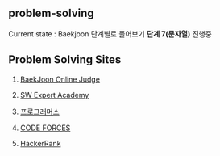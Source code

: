 ## problem-solving

Current state : Baekjoon 단계별로 풀어보기 <strong>단계 7(문자열)</strong> 진행중

<h2>Problem Solving Sites</h2>

1. [BaekJoon Online Judge](https://www.acmicpc.net/)

2. [SW Expert Academy](https://swexpertacademy.com/main/main.do)

3. [프로그래머스](https://programmers.co.kr/learn/challenges)

4. [CODE FORCES](https://codeforces.com)

5. [HackerRank](https://www.hackerrank.com/)
